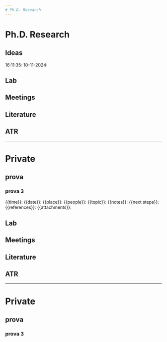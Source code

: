 ```yaml
---
# Ph.D. Research
---
```


# Ph.D. Research
## Ideas
16:11:35: 
10-11-2024: 


## Lab

## Meetings

## Literature

## ATR

- - - 
# Private
## prova
### prova 3


{{time}}: 
{{date}}: 
{{place}}: 
{{people}}: 
{{topic}}: 
{{notes}}: 
{{next steps}}: 
{{references}}: 
{{attachments}}:

## Lab

## Meetings

## Literature

## ATR

- - - 
# Private
## prova
### prova 3

